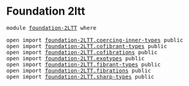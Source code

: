 # Foundation 2ltt

<pre class="Agda"><a id="28" class="Keyword">module</a> <a id="35" href="foundation-2LTT.html" class="Module">foundation-2LTT</a> <a id="51" class="Keyword">where</a>

<a id="58" class="Keyword">open</a> <a id="63" class="Keyword">import</a> <a id="70" href="foundation-2LTT.coercing-inner-types.html" class="Module">foundation-2LTT.coercing-inner-types</a> <a id="107" class="Keyword">public</a>
<a id="114" class="Keyword">open</a> <a id="119" class="Keyword">import</a> <a id="126" href="foundation-2LTT.cofibrant-types.html" class="Module">foundation-2LTT.cofibrant-types</a> <a id="158" class="Keyword">public</a>
<a id="165" class="Keyword">open</a> <a id="170" class="Keyword">import</a> <a id="177" href="foundation-2LTT.cofibrations.html" class="Module">foundation-2LTT.cofibrations</a> <a id="206" class="Keyword">public</a>
<a id="213" class="Keyword">open</a> <a id="218" class="Keyword">import</a> <a id="225" href="foundation-2LTT.exotypes.html" class="Module">foundation-2LTT.exotypes</a> <a id="250" class="Keyword">public</a>
<a id="257" class="Keyword">open</a> <a id="262" class="Keyword">import</a> <a id="269" href="foundation-2LTT.fibrant-types.html" class="Module">foundation-2LTT.fibrant-types</a> <a id="299" class="Keyword">public</a>
<a id="306" class="Keyword">open</a> <a id="311" class="Keyword">import</a> <a id="318" href="foundation-2LTT.fibrations.html" class="Module">foundation-2LTT.fibrations</a> <a id="345" class="Keyword">public</a>
<a id="352" class="Keyword">open</a> <a id="357" class="Keyword">import</a> <a id="364" href="foundation-2LTT.sharp-types.html" class="Module">foundation-2LTT.sharp-types</a> <a id="392" class="Keyword">public</a>
</pre>